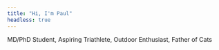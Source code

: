 ```yaml
---
title: "Hi, I'm Paul"
headless: true
---
```


MD/PhD Student, Aspiring Triathlete, Outdoor Enthusiast, Father of Cats
